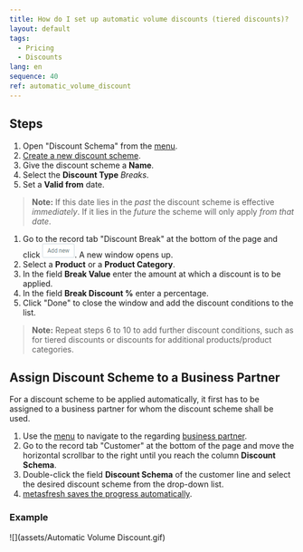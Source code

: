 ```yaml
---
title: How do I set up automatic volume discounts (tiered discounts)?
layout: default
tags:
  - Pricing
  - Discounts
lang: en
sequence: 40
ref: automatic_volume_discount
---
```


## Steps
1. Open "Discount Schema" from the [menu](Menu).
1. [Create a new discount scheme](New_Record_Window).
1. Give the discount scheme a **Name**.
1. Select the **Discount Type** *Breaks*.
1. Set a **Valid from** date.
 >**Note:** If this date lies in the *past* the discount scheme is effective *immediately*. If it lies in the *future* the scheme will only apply *from that date*.

1. Go to the record tab "Discount Break" at the bottom of the page and click ![](assets/Add_New_Button.png). A new window opens up.
1. Select a **Product** or a **Product Category**.
1. In the field **Break Value** enter the amount at which a discount is to be applied.
1. In the field **Break Discount %** enter a percentage.
1. Click "Done" to close the window and add the discount conditions to the list.
 >**Note:** Repeat steps 6 to 10 to add further discount conditions, such as for tiered discounts or discounts for additional products/product categories.

## Assign Discount Scheme to a Business Partner
For a discount scheme to be applied automatically, it first has to be assigned to a business partner for whom the discount scheme shall be used.

1. Use the [menu](Menu) to navigate to the regarding [business partner](New_Business_Partner).
1. Go to the record tab "Customer" at the bottom of the page and move the horizontal scrollbar to the right until you reach the column **Discount Schema**.
1. Double-click the field **Discount Schema** of the customer line and select the desired discount scheme from the drop-down list.
1. [metasfresh saves the progress automatically](Saveindicator).

### Example
![](assets/Automatic Volume Discount.gif)
